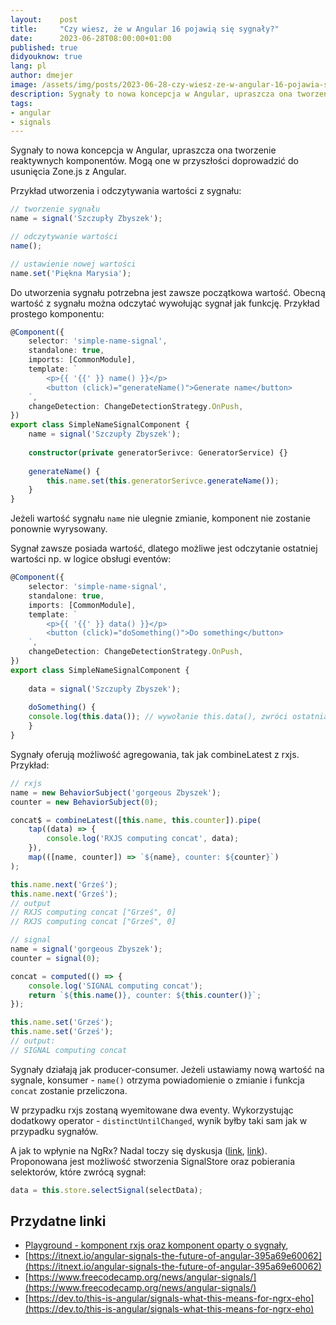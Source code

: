 ```yaml
---
layout:    post
title:     "Czy wiesz, że w Angular 16 pojawią się sygnały?"
date:      2023-06-28T08:00:00+01:00
published: true
didyouknow: true
lang: pl
author: dmejer
image: /assets/img/posts/2023-06-28-czy-wiesz-ze-w-angular-16-pojawia-sie-sygnaly/thumbnail.webp
description: Sygnały to nowa koncepcja w Angular, upraszcza ona tworzenie reaktywnych komponentów. Mogą one w przyszłości doprowadzić do usunięcia Zone.js z Angular.
tags:
- angular
- signals
---
```


Sygnały to nowa koncepcja w Angular, upraszcza ona tworzenie reaktywnych komponentów. Mogą one w przyszłości doprowadzić do usunięcia Zone.js z Angular.

Przykład utworzenia i odczytywania wartości z sygnału:
```typescript
// tworzenie sygnału
name = signal('Szczupły Zbyszek');

// odczytywanie wartości
name();

// ustawienie nowej wartości
name.set('Piękna Marysia');
```
Do utworzenia sygnału potrzebna jest zawsze początkowa wartość. Obecną wartość z sygnału można odczytać wywołując sygnał jak funkcję.
Przykład prostego komponentu:
```typescript
@Component({
    selector: 'simple-name-signal',
    standalone: true,
    imports: [CommonModule],
    template: `
        <p>{{ '{{' }} name() }}</p>
        <button (click)="generateName()">Generate name</button>
    `,
    changeDetection: ChangeDetectionStrategy.OnPush,
})
export class SimpleNameSignalComponent {
    name = signal('Szczupły Zbyszek');
    
    constructor(private generatorSerivce: GeneratorService) {}
    
    generateName() {
        this.name.set(this.generatorSerivce.generateName());
    }
}
```
Jeżeli wartość sygnału `name` nie ulegnie zmianie, komponent nie zostanie ponownie wyrysowany.

Sygnał zawsze posiada wartość, dlatego możliwe jest odczytanie ostatniej wartości np. w logice obsługi eventów:
```typescript
@Component({
    selector: 'simple-name-signal',
    standalone: true,
    imports: [CommonModule],
    template: `
        <p>{{ '{{' }} data() }}</p>
        <button (click)="doSomething()">Do something</button>
    `,
    changeDetection: ChangeDetectionStrategy.OnPush,
})
export class SimpleNameSignalComponent {
    
    data = signal('Szczupły Zbyszek');
    
    doSomething() {
    console.log(this.data()); // wywołanie this.data(), zwróci ostatnią wartość, bez rekalkulacji!
    }
}
```
Sygnały oferują możliwość agregowania, tak jak combineLatest z rxjs. Przykład:
```typescript
// rxjs
name = new BehaviorSubject('gorgeous Zbyszek');
counter = new BehaviorSubject(0);

concat$ = combineLatest([this.name, this.counter]).pipe(
    tap((data) => {
        console.log('RXJS computing concat', data);
    }),
    map(([name, counter]) => `${name}, counter: ${counter}`)
);

this.name.next('Grześ');
this.name.next('Grześ');
// output
// RXJS computing concat ["Grześ", 0]
// RXJS computing concat ["Grześ", 0]

// signal
name = signal('gorgeous Zbyszek');
counter = signal(0);

concat = computed(() => {
    console.log('SIGNAL computing concat');
    return `${this.name()}, counter: ${this.counter()}`;
});

this.name.set('Grześ');
this.name.set('Grześ');
// output:
// SIGNAL computing concat
```
Sygnały działają jak producer-consumer. Jeżeli ustawiamy nową wartość na sygnale, konsumer - `name()` otrzyma powiadomienie o zmianie i funkcja `concat` zostanie przeliczona.

W przypadku rxjs zostaną wyemitowane dwa eventy. Wykorzystując dodatkowy operator - `distinctUntilChanged`, wynik byłby taki sam jak w przypadku sygnałów.

A jak to wpłynie na NgRx? Nadal toczy się dyskusja ([link](https://github.com/ngrx/platform/discussions/3796), [link](https://github.com/ngrx/platform/discussions/3843)). Proponowana jest możliwość stworzenia SignalStore oraz pobierania selektorów, które zwrócą sygnał:
```typescript
data = this.store.selectSignal(selectData);
```

## Przydatne linki

- [Playground - komponent rxjs oraz komponent oparty o sygnały](https://stackblitz.com/edit/angular-wlwgq4),
- [https://itnext.io/angular-signals-the-future-of-angular-395a69e60062](https://itnext.io/angular-signals-the-future-of-angular-395a69e60062)
- [https://www.freecodecamp.org/news/angular-signals/](https://www.freecodecamp.org/news/angular-signals/)
- [https://dev.to/this-is-angular/signals-what-this-means-for-ngrx-eho](https://dev.to/this-is-angular/signals-what-this-means-for-ngrx-eho)

